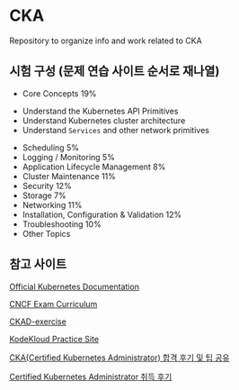 # CKA
Repository to organize info and work related to CKA

## 시험 구성 (문제 연습 사이트 순서로 재나열)

- Core Concepts 19%
 + Understand the Kubernetes API Primitives
 + Understand Kubernetes cluster architecture
 + Understand `Services` and other network primitives
- Scheduling 5%
- Logging / Monitoring 5%
- Application Lifecycle Management 8%
- Cluster Maintenance 11%
- Security 12%
- Storage 7%
- Networking 11%
- Installation, Configuration & Validation 12%
- Troubleshooting 10%
- Other Topics

## 참고 사이트

[Official Kubernetes Documentation](https://kubernetes.io/)

[CNCF Exam Curriculum](https://github.com/cncf/curriculum)

[CKAD-exercise](https://github.com/dgkanatsios/CKAD-exercises)

[KodeKloud Practice Site](https://kodekloud.com/courses/certified-kubernetes-administrator-with-practice-tests/lectures/9816569)

[CKA(Certified Kubernetes Administrator) 합격 후기 및 팁 공유](https://blog.dudaji.com/kubernetes/2019/06/24/cka-acceptance-review-soonbee.html)

[Certified Kubernetes Administrator 취득 후기](https://coffeewhale.com/kubernetes/cka/2019/01/13/cak/)
